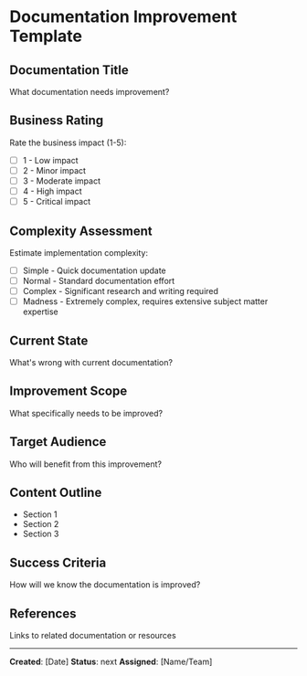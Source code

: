 # Documentation Improvement Template

## Documentation Title
What documentation needs improvement?

## Business Rating
Rate the business impact (1-5):
- [ ] 1 - Low impact
- [ ] 2 - Minor impact
- [ ] 3 - Moderate impact
- [ ] 4 - High impact
- [ ] 5 - Critical impact

## Complexity Assessment
Estimate implementation complexity:
- [ ] Simple - Quick documentation update
- [ ] Normal - Standard documentation effort
- [ ] Complex - Significant research and writing required
- [ ] Madness - Extremely complex, requires extensive subject matter expertise

## Current State
What's wrong with current documentation?

## Improvement Scope
What specifically needs to be improved?

## Target Audience
Who will benefit from this improvement?

## Content Outline
- Section 1
- Section 2
- Section 3

## Success Criteria
How will we know the documentation is improved?

## References
Links to related documentation or resources

---
**Created**: [Date]
**Status**: next
**Assigned**: [Name/Team]